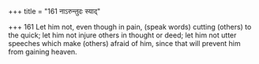 +++
title = "161 नाऽरुन्तुदः स्याद्"

+++
161	Let him not, even though in pain, (speak words) cutting (others) to the quick; let him not injure others in thought or deed; let him not utter speeches which make (others) afraid of him, since that will prevent him from gaining heaven.